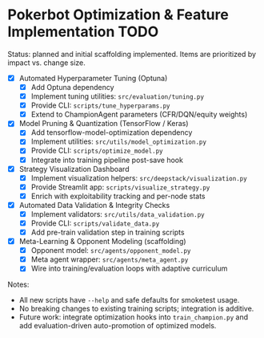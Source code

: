 # Pokerbot Optimization & Feature Implementation TODO

Status: planned and initial scaffolding implemented. Items are prioritized by impact vs. change size.

- [x] Automated Hyperparameter Tuning (Optuna)
  - [x] Add Optuna dependency
  - [x] Implement tuning utilities: `src/evaluation/tuning.py`
  - [x] Provide CLI: `scripts/tune_hyperparams.py`
  - [x] Extend to ChampionAgent parameters (CFR/DQN/equity weights)

- [x] Model Pruning & Quantization (TensorFlow / Keras)
  - [x] Add tensorflow-model-optimization dependency
  - [x] Implement utilities: `src/utils/model_optimization.py`
  - [x] Provide CLI: `scripts/optimize_model.py`
  - [x] Integrate into training pipeline post-save hook

- [x] Strategy Visualization Dashboard
  - [x] Implement visualization helpers: `src/deepstack/visualization.py`
  - [x] Provide Streamlit app: `scripts/visualize_strategy.py`
  - [x] Enrich with exploitability tracking and per-node stats

- [x] Automated Data Validation & Integrity Checks
  - [x] Implement validators: `src/utils/data_validation.py`
  - [x] Provide CLI: `scripts/validate_data.py`
  - [x] Add pre-train validation step in training scripts

- [x] Meta-Learning & Opponent Modeling (scaffolding)
  - [x] Opponent model: `src/agents/opponent_model.py`
  - [x] Meta agent wrapper: `src/agents/meta_agent.py`
  - [x] Wire into training/evaluation loops with adaptive curriculum

Notes:
- All new scripts have `--help` and safe defaults for smoketest usage.
- No breaking changes to existing training scripts; integration is additive.
- Future work: integrate optimization hooks into `train_champion.py` and add evaluation-driven auto-promotion of optimized models.
